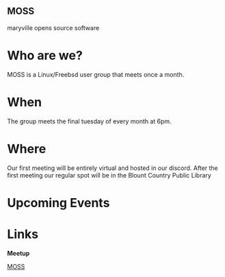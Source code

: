 ## MOSS

maryville opens source software

# Who are we?

MOSS is a Linux/Freebsd user group that meets once a month.

# When

The group meets the final tuesday of every month at 6pm.

# Where

Our first meeting will be entirely virtual and hosted in our discord.
After the first meeting our regular spot will be in the Blount Country Public Library


# Upcoming Events


# Links

**Meetup**

[MOSS](https://www.meetup.com/maryville-open-source-software/)
